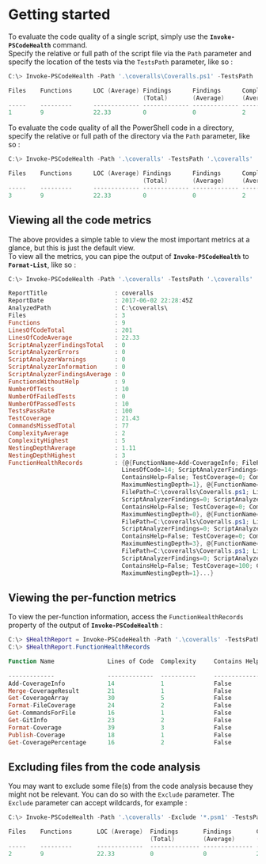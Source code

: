 # Getting started  

To evaluate the code quality of a single script, simply use the **`Invoke-PSCodeHealth`** command.  
Specify the relative or full path of the script file via the `Path` parameter and specify the location of the tests via the `TestsPath` parameter, like so :  

```powershell
C:\> Invoke-PSCodeHealth -Path '.\coveralls\Coveralls.ps1' -TestsPath '.\coveralls'

Files    Functions      LOC (Average) Findings      Findings      Complexity    Test Coverage
                                      (Total)       (Average)     (Average)
-----    ---------      ------------- ------------- ------------- ------------- -------------  
1        9              22.33         0             0             2             21.88 %
```  

To evaluate the code quality of all the PowerShell code in a directory, specify the relative or full path of the directory via the `Path` parameter, like so :  

```powershell
C:\> Invoke-PSCodeHealth -Path '.\coveralls' -TestsPath '.\coveralls'

Files    Functions      LOC (Average) Findings      Findings      Complexity    Test Coverage
                                      (Total)       (Average)     (Average)
-----    ---------      ------------- ------------- ------------- ------------- -------------  
3        9              22.33         0             0             2             21.43 %

```  
## Viewing all the code metrics  

The above provides a simple table to view the most important metrics at a glance, but this is just the default view.  
To view all the metrics, you can pipe the output of **`Invoke-PSCodeHealth`** to **`Format-List`**, like so :  

```powershell
C:\> Invoke-PSCodeHealth -Path '.\coveralls' -TestsPath '.\coveralls' | Format-List

ReportTitle                   : coveralls
ReportDate                    : 2017-06-02 22:28:45Z
AnalyzedPath                  : C:\coveralls\
Files                         : 3
Functions                     : 9
LinesOfCodeTotal              : 201
LinesOfCodeAverage            : 22.33
ScriptAnalyzerFindingsTotal   : 0
ScriptAnalyzerErrors          : 0
ScriptAnalyzerWarnings        : 0
ScriptAnalyzerInformation     : 0
ScriptAnalyzerFindingsAverage : 0
FunctionsWithoutHelp          : 9
NumberOfTests                 : 10
NumberOfFailedTests           : 0
NumberOfPassedTests           : 10
TestsPassRate                 : 100
TestCoverage                  : 21.43
CommandsMissedTotal           : 77
ComplexityAverage             : 2
ComplexityHighest             : 5
NestingDepthAverage           : 1.11
NestingDepthHighest           : 3
FunctionHealthRecords         : {@{FunctionName=Add-CoverageInfo; FilePath=C:\coveralls\Coveralls.ps1; 
                                LinesOfCode=14; ScriptAnalyzerFindings=0; ScriptAnalyzerResultDetails=; 
                                ContainsHelp=False; TestCoverage=0; CommandsMissed=3; Complexity=1; 
                                MaximumNestingDepth=1}, @{FunctionName=Merge-CoverageResult; 
                                FilePath=C:\coveralls\Coveralls.ps1; LinesOfCode=21; 
                                ScriptAnalyzerFindings=0; ScriptAnalyzerResultDetails=; 
                                ContainsHelp=False; TestCoverage=0; CommandsMissed=6; Complexity=1; 
                                MaximumNestingDepth=0}, @{FunctionName=Get-CoverageArray; 
                                FilePath=C:\coveralls\Coveralls.ps1; LinesOfCode=30; 
                                ScriptAnalyzerFindings=0; ScriptAnalyzerResultDetails=; 
                                ContainsHelp=False; TestCoverage=0; CommandsMissed=18; Complexity=5; 
                                MaximumNestingDepth=3}, @{FunctionName=Format-FileCoverage; 
                                FilePath=C:\coveralls\Coveralls.ps1; LinesOfCode=24; 
                                ScriptAnalyzerFindings=0; ScriptAnalyzerResultDetails=; 
                                ContainsHelp=False; TestCoverage=100; CommandsMissed=0; Complexity=2; 
                                MaximumNestingDepth=1}...}  
```
## Viewing the per-function metrics  

To view the per-function information, access the `FunctionHealthRecords` property of the output of **`Invoke-PSCodeHealth`** :

```powershell
C:\> $HealthReport = Invoke-PSCodeHealth -Path '.\coveralls' -TestsPath '.\coveralls'
C:\> $HealthReport.FunctionHealthRecords

Function Name               Lines of Code  Complexity     Contains Help Test Coverage ScriptAnalyzer
                                                                                         Findings
-------------               -------------  ----------     ------------- ------------- -------------  
Add-CoverageInfo            14             1              False         0 %                 0
Merge-CoverageResult        21             1              False         0 %                 0
Get-CoverageArray           30             5              False         0 %                 0
Format-FileCoverage         24             2              False         100 %               0
Get-CommandsForFile         16             1              False         100 %               0
Get-GitInfo                 23             2              False         0 %                 0
Format-Coverage             39             3              False         0 %                 0
Publish-Coverage            18             1              False         0 %                 0
Get-CoveragePercentage      16             2              False         100 %               0

```
## Excluding files from the code analysis  

You may want to exclude some file(s) from the code analysis because they might not be relevant. You can do so with the `Exclude` parameter. The `Exclude` parameter can accept wildcards, for example :  

```powershell
C:\> Invoke-PSCodeHealth -Path '.\coveralls' -Exclude '*.psm1' -TestsPath '.\coveralls'

Files    Functions       LOC (Average)  Findings       Findings       Complexity     Test Coverage
                                        (Total)        (Average)      (Average)
-----    ---------       -------------  -------------- -------------- -------------- -------------
2        9               22.33          0              0              2              21.88 %  
```
